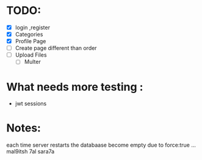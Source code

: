 # TODO:

- [X] login ,register
- [X] Categories
- [X] Profile Page
- [ ] Create page different than order
- [ ] Upload Files
  - [ ] Multer

# What needs more testing :

- jwt sessions

# Notes:

each time server restarts the databaase become empty due to force:true ... mal9itsh 7al sara7a

